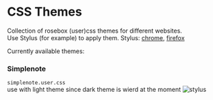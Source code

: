 # CSS Themes
Collection of rosebox (user)css themes for different websites.   
Use Stylus (for example) to apply them. Stylus: [chrome](https://chrome.google.com/webstore/detail/stylus/clngdbkpkpeebahjckkjfobafhncgmne?hl=sk), [firefox](https://addons.mozilla.org/en-US/firefox/addon/styl-us/?utm_source=addons.mozilla.org&utm_medium=referral&utm_content=search)

Currently available themes:
### Simplenote
``simplenote.user.css``    
use with light theme since dark theme is wierd at the moment
![stylus](https://cdn.discordapp.com/attachments/704792091955429426/813366754591375410/unknown.png)
